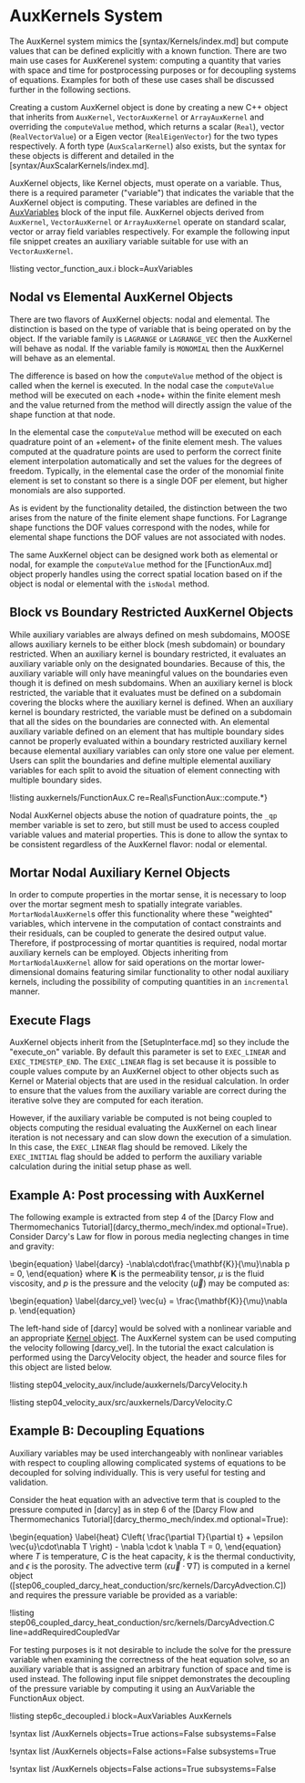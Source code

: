 # AuxKernels System

The AuxKernel system mimics the [syntax/Kernels/index.md] but compute values that can be defined
explicitly with a known function. There are two main use cases for AuxKerenel system: computing
a quantity that varies with space and time for postprocessing purposes or for decoupling systems
of equations. Examples for both of these use cases shall be discussed further in the following
sections.

Creating a custom AuxKernel object is done by creating a new C++ object that inherits from
`AuxKernel`, `VectorAuxKernel` or `ArrayAuxKernel` and overriding the `computeValue` method,
which returns a scalar (`Real`), vector (`RealVectorValue`) or a Eigen vector (`RealEigenVector`)
for the two types respectively. A forth type (`AuxScalarKernel`) also exists, but the syntax for
these objects is different and detailed in the [syntax/AuxScalarKernels/index.md].

AuxKernel objects, like Kernel objects, must operate on a variable. Thus, there is a required
parameter ("variable") that indicates the variable that the AuxKernel object is computing. These
variables are defined in the [AuxVariables](syntax/AuxVariables/index.md) block of the input file.
AuxKernel objects derived from `AuxKernel`, `VectorAuxKernel` or `ArrayAuxKernel` operate on
standard scalar, vector or array field variables respectively. For example the following input
file snippet creates an auxiliary variable suitable for use with an `VectorAuxKernel`.

!listing vector_function_aux.i block=AuxVariables

## Nodal vs Elemental AuxKernel Objects

There are two flavors of AuxKernel objects: nodal and elemental. The distinction is based on the
type of variable that is being operated on by the object. If the variable family is `LAGRANGE` or
`LAGRANGE_VEC` then the AuxKernel will behave as nodal. If the variable family is `MONOMIAL` then
the AuxKernel will behave as an elemental.

The difference is based on how the `computeValue` method of the object is called when the kernel
is executed. In the nodal case the `computeValue` method will be executed on each +node+ within the
finite element mesh and the value returned from the method will directly assign the value
of the shape function at that node.

In the elemental case the `computeValue` method will be executed on each quadrature point of an
+element+ of the finite element mesh. The values computed at the quadrature points are used to
perform the correct finite element interpolation automatically and set the values for the degrees
of freedom. Typically, in the elemental case the order of the monomial finite element is set to
constant so there is a single DOF per element, but higher monomials are also supported.

As is evident by the functionality detailed, the distinction between the two arises from the nature
of the finite element shape functions. For Lagrange shape functions the DOF values correspond with
the nodes, while for elemental shape functions the DOF values are not associated with nodes.

The same AuxKernel object can be designed work both as elemental or nodal, for example the
`computeValue` method for the [FunctionAux.md] object properly handles using the correct spatial
location based on if the object is nodal or elemental with the `isNodal` method.

## Block vs Boundary Restricted AuxKernel Objects

While auxiliary variables are always defined on mesh subdomains, MOOSE allows auxiliary kernels to be either block (mesh subdomain) or boundary restricted.
When an auxiliary kernel is boundary restricted, it evaluates an auxiliary variable only on the designated boundaries.
Because of this, the auxiliary variable will only have meaningful values on the boundaries even though it is defined on mesh subdomains.
When an auxiliary kernel is block restricted, the variable that it evaluates must be defined on a subdomain covering the blocks where the auxiliary kernel is defined.
When an auxiliary kernel is boundary restricted, the variable must be defined on a subdomain that all the sides on the boundaries are connected with.
An elemental auxiliary variable defined on an element that has multiple boundary sides cannot be properly evaluated within a boundary restricted auxiliary kernel because elemental auxiliary variables can only store one value per element.
Users can split the boundaries and define multiple elemental auxiliary variables for each split to avoid the situation of element connecting with multiple boundary sides.

!listing auxkernels/FunctionAux.C re=Real\sFunctionAux::compute.*}

Nodal AuxKernel objects abuse the notion of quadrature points, the `_qp` member variable is set
to zero, but still must be used to access coupled variable values and material properties. This
is done to allow the syntax to be consistent regardless of the AuxKernel flavor: nodal or elemental.

## Mortar Nodal Auxiliary Kernel Objects

In order to compute properties in the mortar sense, it is necessary to loop over the mortar segment
mesh to spatially integrate variables. `MortarNodalAuxKernel`s offer this functionality where these "weighted" variables,
which intervene in the computation of contact constraints and their residuals, can be coupled to generate the desired output value. 
Therefore, if postprocessing of mortar quantities is required, nodal mortar auxiliary kernels can be employed. 
Objects inheriting from `MortarNodalAuxKernel` allow for said operations on the mortar lower-dimensional domains featuring similar
functionality to other nodal auxiliary kernels, including the possibility of computing quantities in an
`incremental` manner.
 
## Execute Flags

AuxKernel objects inherit from the [SetupInterface.md] so they include the "execute_on" variable.
By default this parameter is set to `EXEC_LINEAR` and `EXEC_TIMESTEP_END`. The `EXEC_LINEAR` flag
is set because it is possible to couple values compute by an AuxKernel object to other objects
such as Kernel or Material objects that are used in the residual calculation. In order to ensure
that the values from the auxiliary variable are correct during the iterative solve they are computed
for each iteration.

However, if the auxiliary variable be computed is not being coupled to objects computing the
residual evaluating the AuxKernel on each linear iteration is not necessary and can slow down the
execution of a simulation. In this case, the `EXEC_LINEAR` flag should be removed. Likely the
`EXEC_INITIAL` flag should be added to perform the auxiliary variable calculation during the initial
setup phase as well.

## Example A: Post processing with AuxKernel

The following example is extracted from step 4 of the
[Darcy Flow and Thermomechanics Tutorial](darcy_thermo_mech/index.md optional=True). Consider Darcy's
Law for flow in porous media neglecting changes in time and gravity:

\begin{equation}
\label{darcy}
-\nabla\cdot\frac{\mathbf{K}}{\mu}\nabla p = 0,
\end{equation}
where $\mathbf{K}$ is the permeability tensor, $\mu$ is the fluid viscosity, and $p$ is the
pressure and the velocity ($\vec{u}$) may be computed as:

\begin{equation}
\label{darcy_vel}
\vec{u} = \frac{\mathbf{K}}{\mu}\nabla p.
\end{equation}

The left-hand side of [darcy] would be solved with a nonlinear variable and an appropriate
[Kernel object](syntax/Kernels/index.md). The AuxKernel system can be used computing the velocity
following [darcy_vel]. In the tutorial the exact calculation is performed using the DarcyVelocity
object, the header and source files for this object are listed below.

!listing step04_velocity_aux/include/auxkernels/DarcyVelocity.h

!listing step04_velocity_aux/src/auxkernels/DarcyVelocity.C


## Example B: Decoupling Equations

Auxiliary variables may be used interchangeably with nonlinear variables with respect to coupling
allowing complicated systems of equations to be decoupled for solving individually. This is very
useful for testing and validation.

Consider the heat equation with an advective term that is coupled to the pressure computed
in [darcy] as in step 6 of the
[Darcy Flow and Thermomechanics Tutorial](darcy_thermo_mech/index.md optional=True):

\begin{equation}
\label{heat}
C\left( \frac{\partial T}{\partial t} + \epsilon \vec{u}\cdot\nabla T \right) - \nabla \cdot k \nabla T = 0,
\end{equation}
where $T$ is temperature, $C$ is the heat capacity, $k$ is the thermal conductivity, and
$\epsilon$ is the porosity. The advective term ($\epsilon\vec{u}\cdot\nabla T$) is computed in a
kernel object ([step06_coupled_darcy_heat_conduction/src/kernels/DarcyAdvection.C]) and requires
the pressure variable be provided as a variable:

!listing step06_coupled_darcy_heat_conduction/src/kernels/DarcyAdvection.C line=addRequiredCoupledVar

For testing purposes is it not desirable to include the solve for the pressure variable when
examining the correctness of the heat equation solve, so an auxiliary variable that is assigned an
arbitrary function of space and time is used instead. The following input file snippet demonstrates
the decoupling of the pressure variable by computing it using an AuxVariable the FunctionAux object.

!listing step6c_decoupled.i block=AuxVariables AuxKernels


!syntax list /AuxKernels objects=True actions=False subsystems=False

!syntax list /AuxKernels objects=False actions=False subsystems=True

!syntax list /AuxKernels objects=False actions=True subsystems=False
